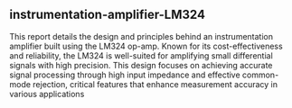 ## instrumentation-amplifier-LM324

This report details the design and principles behind an instrumentation amplifier built using the LM324 op-amp. Known for its cost-effectiveness and reliability, the LM324 is well-suited for amplifying small differential signals with high precision. This design focuses on achieving accurate signal processing through high input impedance and effective common-mode rejection, critical features that enhance measurement accuracy in various applications
